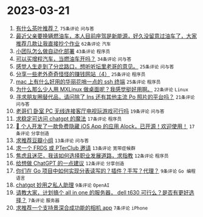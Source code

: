 # 2023-03-21

1. [有什么茶叶推荐？](https://www.v2ex.com/t/925732) `75条评论` `问与答`
1. [最近父亲要换辆燃油车，本人目前座驾是新能源，好久没留意过油车了，大家推荐几款让我直接抄个作业](https://www.v2ex.com/t/925736) `62条评论` `汽车`
1. [小团队怎么做自动化部署](https://www.v2ex.com/t/925752) `43条评论` `程序员`
1. [可以买增程汽车，当燃油车开吗？](https://www.v2ex.com/t/925761) `34条评论` `问与答`
1. [感觉人生走到了分岔路口，想听听坛里老哥的意见。](https://www.v2ex.com/t/925731) `25条评论` `问与答`
1. [分享一些老外奇奇怪怪的赚钱网站（4）](https://www.v2ex.com/t/925730) `25条评论` `程序员`
1. [mac 上有什么好用的华丽花哨一点的 ssh 终端](https://www.v2ex.com/t/925729) `25条评论` `程序员`
1. [为什么那么少人用 MXLinux 做桌面呢？我感觉挺好用啊。](https://www.v2ex.com/t/925741) `22条评论` `Linux`
1. [寻求朋友圈替代品，请问除了 Ins 还有其他主流 Po 照片的平台吗？](https://www.v2ex.com/t/925733) `21条评论` `问与答`
1. [老哥们 卧室 PC 无线连接客厅电视玩游戏可行吗](https://www.v2ex.com/t/925767) `19条评论` `问与答`
1. [求稳定可访问 chatgpt 的魔法](https://www.v2ex.com/t/925757) `17条评论` `程序员`
1. [📱 个人开发了一款免费隐藏 iOS App 的应用 Alock，已开源！欢迎使用！](https://www.v2ex.com/t/925744) `17条评论` `分享创造`
1. [求推荐豆瓣小组](https://www.v2ex.com/t/925773) `13条评论` `问与答`
1. [求一个 FRDS 或 PTerClub 邀请](https://www.v2ex.com/t/925742) `13条评论` `宽带症候群`
1. [焦虑且迷茫，我该如何选择职业发展道路，求指教](https://www.v2ex.com/t/925771) `12条评论` `程序员`
1. [给想做 ChatGPT 的一点建议](https://www.v2ex.com/t/925764) `12条评论` `分享创造`
1. [你们在 Go 项目中如何实现分表读写的？插件？手写？代理？](https://www.v2ex.com/t/925774) `9条评论` `Go 编程语言`
1. [chatgpt 妙用之私人助理](https://www.v2ex.com/t/925755) `9条评论` `OpenAI`
1. [请教大家，计划搞个 all in one 的服务器， dell t630 可行么？是否有更好选择？](https://www.v2ex.com/t/925751) `7条评论` `服务器`
1. [求推荐一个支持景深合成功能的相机 app](https://www.v2ex.com/t/925728) `7条评论` `iPhone`
